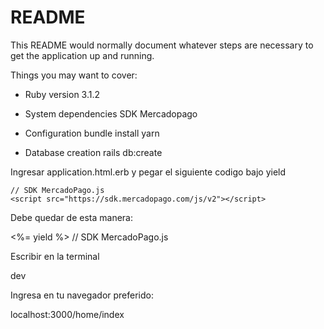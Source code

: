 # README

This README would normally document whatever steps are necessary to get the
application up and running.

Things you may want to cover:

* Ruby version
3.1.2
* System dependencies
SDK Mercadopago
* Configuration
bundle install
yarn

* Database creation
rails db:create

Ingresar application.html.erb y pegar el siguiente codigo bajo yield

    // SDK MercadoPago.js
    <script src="https://sdk.mercadopago.com/js/v2"></script>

Debe quedar de esta manera:

  <body>
    <%= yield %>
    // SDK MercadoPago.js
    <script src="https://sdk.mercadopago.com/js/v2"></script>

Escribir en la terminal

dev

Ingresa en tu navegador preferido:

localhost:3000/home/index

